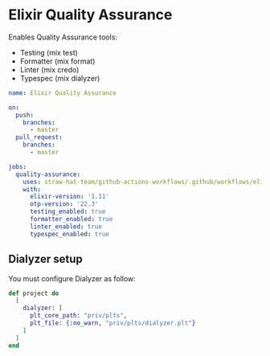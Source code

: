 # Elixir Quality Assurance

Enables Quality Assurance tools:

- Testing (mix test)
- Formatter (mix format)
- Linter (mix credo)
- Typespec (mix dialyzer)

```yaml
name: Elixir Quality Assurance

on:
  push:
    branches:
      - master
  pull_request:
    branches:
      - master

jobs:
  quality-assurance:
    uses: straw-hat-team/github-actions-workflows/.github/workflows/elixir-quality-assurance.yml@master
    with:
      elixir-version: '1.11'
      otp-version: '22.3'
      testing_enabled: true
      formatter_enabled: true
      linter_enabled: true
      typespec_enabled: true
```

## Dialyzer setup

You must configure Dialyzer as follow:

```elixir
def project do
  [
    dialyzer: [
      plt_core_path: "priv/plts",
      plt_file: {:no_warn, "priv/plts/dialyzer.plt"}
    ]
  ]
end
```
